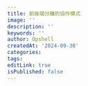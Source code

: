```yaml
---
title: 前後端分離的協作模式
image: ''
description: ''
keywords: ''
author: Opshell
createdAt: '2024-09-30'
categories: 
tags: 
editLink: true
isPublished: false
---
```



